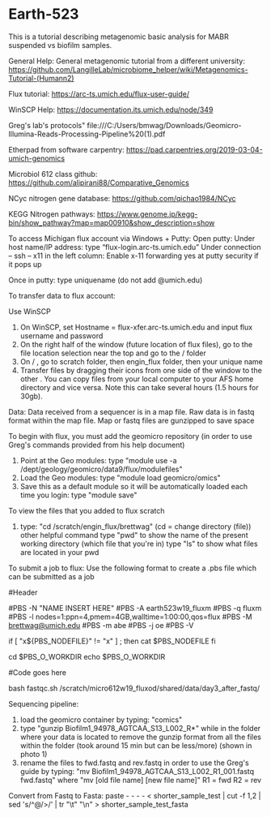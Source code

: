 # Earth-523
This is a tutorial describing metagenomic basic analysis for MABR suspended vs biofilm samples.

General Help:
General metagenomic tutorial from a different university: https://github.com/LangilleLab/microbiome_helper/wiki/Metagenomics-Tutorial-(Humann2)

Flux tutorial: https://arc-ts.umich.edu/flux-user-guide/

WinSCP Help: https://documentation.its.umich.edu/node/349

Greg's lab's protocols" file:///C:/Users/bmwag/Downloads/Geomicro-Illumina-Reads-Processing-Pipeline%20(1).pdf

Etherpad from software carpentry: https://pad.carpentries.org/2019-03-04-umich-genomics

Microbiol 612 class github: https://github.com/alipirani88/Comparative_Genomics

NCyc nitrogen gene database: https://github.com/qichao1984/NCyc

KEGG Nitrogen pathways: https://www.genome.jp/kegg-bin/show_pathway?map=map00910&show_description=show


To access Michigan flux account via Windows + Putty:
Open putty:
Under host name/IP address: type “flux-login.arc-ts.umich.edu”
Under connection – ssh – x11 in the left column: Enable x-11 forwarding
yes at putty security if it pops up

Once in putty: type uniquename (do not add @umich.edu)


To transfer data to flux account:

Use WinSCP
1. On WinSCP, set Hostname = flux-xfer.arc-ts.umich.edu and input flux username and password
2. On the right half of the window (future location of flux files), go to the file location selection near the top and go to the / <root> folder
3. On / <root>, go to scratch folder, then engin_flux folder, then your unique name  
4. Transfer files by dragging their icons from one side of the window to the other . You can copy files from your local computer to your AFS home directory and vice versa. Note this can take several hours (1.5 hours for 30gb).

Data:
Data received from a sequencer is in a map file.  Raw data is in fastq format within the map file.  Map or fastq files are gunzipped to save space


To begin with flux, you must add the geomicro repository (in order to use Greg's commands provided from his help document)
1. Point at the Geo modules: type "module use -a /dept/geology/geomicro/data9/flux/modulefiles"
2. Load the Geo modules: type "module load geomicro/omics"
3. Save this as a default module so it will be automatically loaded each time you login: type "module save"

To view the files that you added to flux scratch
1. type: "cd /scratch/engin_flux/brettwag" (cd = change directory (file))
    other helpful command type "pwd" to show the name of the present working directory (which file that you're in)
                          type "ls" to show what files are located in your pwd
                          
To submit a job to flux:
Use the following format to create a .pbs file which can be submitted as a job

#Header

#PBS -N "NAME INSERT HERE"
#PBS -A earth523w19_fluxm
#PBS -q fluxm
#PBS -l nodes=1:ppn=4,pmem=4GB,walltime=1:00:00,qos=flux
#PBS -M brettwag@umich.edu
#PBS -m abe
#PBS -j oe
#PBS -V

if [ "x${PBS_NODEFILE}" != "x" ] ; then
        cat $PBS_NODEFILE
fi

cd $PBS_O_WORKDIR
echo $PBS_O_WORKDIR

#Code goes here

bash fastqc.sh /scratch/micro612w19_fluxod/shared/data/day3_after_fastq/


Sequencing pipeline:
1. load the geomicro container by typing: "comics"
2. type "gunzip Biofilm1_94978_AGTCAA_S13_L002_R*" while in the folder where your data is located to remove the gunzip format from all the files within the folder (took around 15 min but can be less/more) (shown in photo 1)
3. rename the files to fwd.fastq and rev.fastq in order to use the Greg's guide by typing: "mv Biofilm1_94978_AGTCAA_S13_L002_R1_001.fastq fwd.fastq" where "mv [old file name] [new file name]" R1 = fwd R2 = rev

Convert from Fastq to Fasta:
paste - - - - < shorter_sample_test | cut -f 1,2 | sed 's/^@/>/' | tr "\t" "\n" > shorter_sample_test_fasta






                       
    


